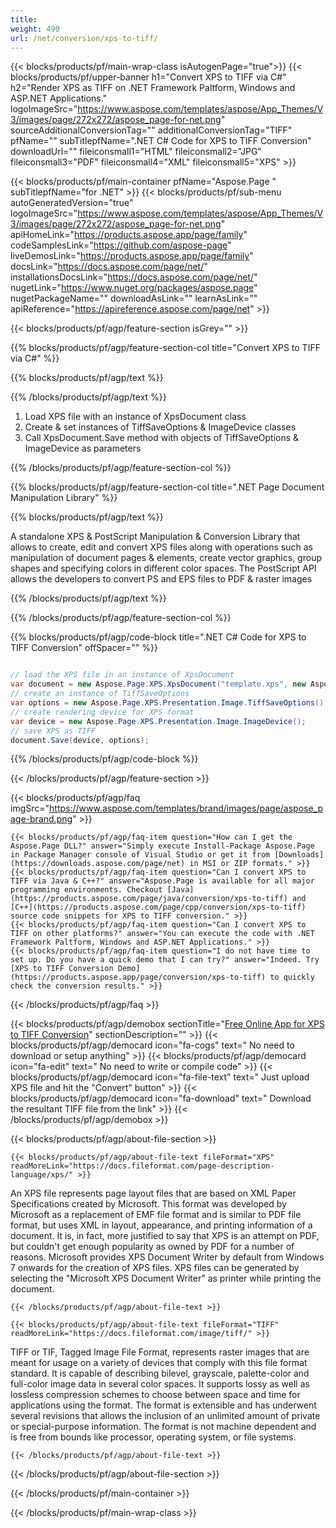 ```yaml
---
title:  
weight: 490
url: /net/conversion/xps-to-tiff/ 
---
```


{{< blocks/products/pf/main-wrap-class isAutogenPage="true">}}
{{< blocks/products/pf/upper-banner h1="Convert XPS to TIFF via C#" h2="Render XPS as TIFF on .NET Framework Paltform, Windows and ASP.NET Applications." logoImageSrc="https://www.aspose.com/templates/aspose/App_Themes/V3/images/page/272x272/aspose_page-for-net.png" sourceAdditionalConversionTag="" additionalConversionTag="TIFF" pfName="" subTitlepfName=".NET C# Code for XPS to TIFF Conversion" downloadUrl="" fileiconsmall1="HTML" fileiconsmall2="JPG" fileiconsmall3="PDF" fileiconsmall4="XML" fileiconsmall5="XPS" >}}

{{< blocks/products/pf/main-container pfName="Aspose.Page " subTitlepfName="for .NET" >}}
{{< blocks/products/pf/sub-menu autoGeneratedVersion="true" logoImageSrc="https://www.aspose.com/templates/aspose/App_Themes/V3/images/page/272x272/aspose_page-for-net.png" apiHomeLink="https://products.aspose.app/page/family" codeSamplesLink="https://github.com/aspose-page" liveDemosLink="https://products.aspose.app/page/family" docsLink="https://docs.aspose.com/page/net/" installationsDocsLink="https://docs.aspose.com/page/net/" nugetLink="https://www.nuget.org/packages/aspose.page" nugetPackageName="" downloadAsLink="" learnAsLink="" apiReference="https://apireference.aspose.com/page/net" >}}

{{< blocks/products/pf/agp/feature-section isGrey="" >}}

{{% blocks/products/pf/agp/feature-section-col title="Convert XPS to TIFF via C#" %}}

{{% blocks/products/pf/agp/text %}}

{{% /blocks/products/pf/agp/text %}}

1.  Load XPS file with an instance of XpsDocument class
1.  Create & set instances of TiffSaveOptions & ImageDevice classes
1.  Call XpsDocument.Save method with objects of TiffSaveOptions & ImageDevice as parameters

{{% /blocks/products/pf/agp/feature-section-col %}}

{{% blocks/products/pf/agp/feature-section-col title=".NET Page Document Manipulation Library" %}}

{{% blocks/products/pf/agp/text %}}

 A standalone XPS & PostScript Manipulation & Conversion Library that allows to create, edit and convert XPS files along with operations such as manipulation of document pages & elements, create vector graphics, group shapes and specifying colors in different color spaces. The PostScript API allows the developers to convert PS and EPS files to PDF & raster images

{{% /blocks/products/pf/agp/text %}}

{{% /blocks/products/pf/agp/feature-section-col %}}

{{% blocks/products/pf/agp/code-block title=".NET C# Code for XPS to TIFF Conversion" offSpacer="" %}}

```cs

// load the XPS file in an instance of XpsDocument
var document = new Aspose.Page.XPS.XpsDocument("template.xps", new Aspose.Page.XPS.XpsLoadOptions());
// create an instance of TiffSaveOptions
var options = new Aspose.Page.XPS.Presentation.Image.TiffSaveOptions();
// create rendering device for XPS format
var device = new Aspose.Page.XPS.Presentation.Image.ImageDevice();
// save XPS as TIFF
document.Save(device, options);

```

{{% /blocks/products/pf/agp/code-block %}}

{{< /blocks/products/pf/agp/feature-section >}}

{{< blocks/products/pf/agp/faq imgSrc="https://www.aspose.com/templates/brand/images/page/aspose_page-brand.png" >}}

    {{< blocks/products/pf/agp/faq-item question="How can I get the Aspose.Page DLL?" answer="Simply execute Install-Package Aspose.Page in Package Manager console of Visual Studio or get it from [Downloads](https://downloads.aspose.com/page/net) in MSI or ZIP formats." >}}
    {{< blocks/products/pf/agp/faq-item question="Can I convert XPS to TIFF via Java & C++?" answer="Aspose.Page is available for all major programming environments. Checkout [Java](https://products.aspose.com/page/java/conversion/xps-to-tiff) and [C++](https://products.aspose.com/page/cpp/conversion/xps-to-tiff) source code snippets for XPS to TIFF conversion." >}}
    {{< blocks/products/pf/agp/faq-item question="Can I convert XPS to TIFF on other platforms?" answer="You can execute the code with .NET Framework Paltform, Windows and ASP.NET Applications." >}}
    {{< blocks/products/pf/agp/faq-item question="I do not have time to set up. Do you have a quick demo that I can try?" answer="Indeed. Try [XPS to TIFF Conversion Demo](https://products.aspose.app/page/conversion/xps-to-tiff) to quickly check the conversion results." >}}
 
{{< /blocks/products/pf/agp/faq >}}

<!-- aboutfile Starts -->

{{< blocks/products/pf/agp/demobox sectionTitle="[Free Online App for XPS to TIFF Conversion](https://products.aspose.app/page/conversion/xps-to-tiff)" sectionDescription="" >}}
        {{< blocks/products/pf/agp/democard icon="fa-cogs" text=" No need to download or setup anything" >}}
        {{< blocks/products/pf/agp/democard icon="fa-edit" text=" No need to write or compile code" >}}
        {{< blocks/products/pf/agp/democard icon="fa-file-text" text=" Just upload XPS file and hit the \"Convert\" button" >}}
        {{< blocks/products/pf/agp/democard icon="fa-download" text=" Download the resultant TIFF file from the link" >}}
{{< /blocks/products/pf/agp/demobox >}}

{{< blocks/products/pf/agp/about-file-section >}}

    {{< blocks/products/pf/agp/about-file-text fileFormat="XPS" readMoreLink="https://docs.fileformat.com/page-description-language/xps/" >}}
An XPS file represents page layout files that are based on XML Paper Specifications created by Microsoft. This format was developed by Microsoft as a replacement of EMF file format and is similar to PDF file format, but uses XML in layout, appearance, and printing information of a document. It is, in fact, more justified to say that XPS is an attempt on PDF, but couldn't get enough popularity as owned by PDF for a number of reasons. Microsoft provides XPS Document Writer by default from Windows 7 onwards for the creation of XPS files. XPS files can be generated by selecting the "Microsoft XPS Document Writer" as printer while printing the document.

    {{< /blocks/products/pf/agp/about-file-text >}}

    {{< blocks/products/pf/agp/about-file-text fileFormat="TIFF" readMoreLink="https://docs.fileformat.com/image/tiff/" >}}
TIFF or TIF, Tagged Image File Format, represents raster images that are meant for usage on a variety of devices that comply with this file format standard. It is capable of describing bilevel, grayscale, palette-color and full-color image data in several color spaces. It supports lossy as well as lossless compression schemes to choose between space and time for applications using the format. The format is extensible and has underwent several revisions that allows the inclusion of an unlimited amount of private or special-purpose information. The format is not machine dependent and is free from bounds like processor, operating system, or file systems.

    {{< /blocks/products/pf/agp/about-file-text >}}

{{< /blocks/products/pf/agp/about-file-section >}}

<!-- aboutfile Ends -->

{{< /blocks/products/pf/main-container >}}
    
{{< /blocks/products/pf/main-wrap-class >}}